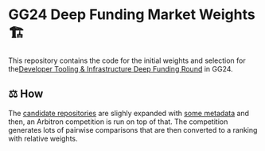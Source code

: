 # GG24 Deep Funding Market Weights 🏗️

This repository contains the code for the initial weights and selection for the[Developer Tooling & Infrastructure Deep Funding Round](https://gitcoin.notion.site/GG24-Developer-Tooling-and-Infrastructure-Deep-Funding-Round-286f3309710d806bb97dfe25778f2afe) in GG24.

## ⚖️ How

The [candidate repositories](data/candidate_repositories.csv) are slighly expanded with [some metadata](generate_repository_context.py) and then, an Arbitron competition is run on top of that. The competition generates lots of pairwise comparisons that are then converted to a ranking with relative weights.
